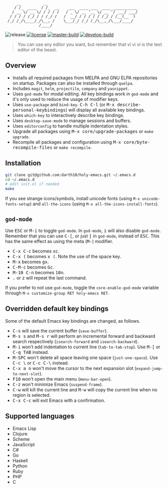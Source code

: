 ```
     __          __
    / /_  ____  / /_  __    ___  ____ ___  ____ ___________
   / __ \/ __ \/ / / / /   / _ \/ __ ‘__ \/ __ ‘/ ___/ ___/
  / / / / /_/ / / /_/ /   /  __/ / / / / / /_/ / /__(__  )
 /_/ /_/\____/_/\__, /    \___/_/ /_/ /_/\__,_/\___/____/
               /____/
```

![release](https://img.shields.io/github/tag/darth10/holy-emacs.svg?label=release&style=flat)
[![license](https://img.shields.io/badge/license-MIT-green.svg?style=flat)](./LICENSE)
[![master-build](https://img.shields.io/travis/darth10/holy-emacs/master.svg?label=master&style=flat)](https://travis-ci.org/darth10/holy-emacs)
[![develop-build](https://img.shields.io/travis/darth10/holy-emacs/develop.svg?label=develop&style=flat)](https://travis-ci.org/darth10/holy-emacs)

> You can use any editor you want, but remember that vi vi vi is the text editor of the beast.

## Overview

* Installs all required packages from MELPA and GNU ELPA repositories on startup.
  Packages can also be installed through `quelpa`.
* Includes `magit`, `helm`, `projectile`, `company` and `yasnippet`.
* Uses `god-mode` for modal editing. All key bindings work in `god-mode` and it's only used to reduce the usage of modifier keys.
* Uses `use-package` and `bind-key`. <kbd>C-h C-l</kbd> (or <kbd>M-x describe-personal-keybindings</kbd>) will display all available key bindings.
* Uses `which-key` to interactively describe key bindings.
* Uses `desktop-save-mode` to manage sessions and buffers.
* Uses `editorconfig` to handle multiple indentation styles.
* Upgrade all packages using <kbd>M-x core/upgrade-packages</kbd> or `make upgrade`.
* Recompile all packages and configuration using <kbd>M-x core/byte-recompile-files</kbd> or `make recompile`.

## Installation

```sh
git clone git@github.com:darth10/holy-emacs.git ~/.emacs.d
cd ~/.emacs.d
# edit init.el if needed
make
```

If you see strange icons/symbols, install unicode fonts (using `M-x unicode-fonts-setup`) and `all-the-icons` (using `M-x all-the-icons-install-fonts`).

## `god-mode`

Use <kbd>ESC</kbd> or <kbd>M-i</kbd> to toggle `god-mode`.
In `god-mode`, <kbd>i</kbd> will also disable `god-mode`.
Remember that you can use <kbd>C-[</kbd>, or just <kbd>[</kbd> in `god-mode`, instead of <kbd>ESC</kbd>.
This has the same effect as using the meta (<kbd>M-</kbd>) modifier.

* <kbd>C-x C-c</kbd> becomes <kbd>xc</kbd>.
* <kbd>C-x (</kbd> becomes <kbd>x (</kbd>. Note the use of the space key.
* <kbd>M-x</kbd> becomes <kbd>gx</kbd>.
* <kbd>C-M-c</kbd> becomes <kbd>Gc</kbd>.
* <kbd>M-10 C-n</kbd> becomes <kbd>10n</kbd>.
* <kbd>.</kbd> or <kbd>z</kbd> will repeat the last command.

If you prefer to not use `god-mode`, toggle the `core-enable-god-mode` variable through 
`M-x customize-group RET holy-emacs RET`.

## Overridden default key bindings

Some of the default Emacs key bindings are changed, as follows.

* <kbd>C-s</kbd> will save the current buffer (`save-buffer`).
* <kbd>M-s s</kbd> and <kbd>M-s r</kbd> will perform an incremental
  forward and backward search respectively (`isearch-forward` and `isearch-backward`).
* <kbd>M-i</kbd> won't add indentation to current line (`tab-to-tab-stop`).
  Use <kbd>M-[</kbd> or <kbd>C-q TAB</kbd> instead.
* <kbd>M-SPC</kbd> won't delete all space leaving one space (`just-one-space`).
  Use <kbd>C-c \\</kbd> or <kbd>C-c C-\\</kbd> instead.
* <kbd>C-x a n</kbd> won't move the cursor to the next expansion slot (`expand-jump-to-next-slot`).
* <kbd>F10</kbd> won't open the main menu (`menu-bar-open`).
* <kbd>C-z</kbd> won't minimize Emacs (`suspend-frame`).
* <kbd>C-w</kbd> will kill the current line and <kbd>M-w</kbd> will
  copy the current line when no region is selected.
* <kbd>C-x C-c</kbd> will exit Emacs with a confirmation.

## Supported languages

* Emacs Lisp
* Clojure
* Scheme
* JavaScript
* C#
* Go
* Haskell
* Python
* Ruby
* PHP
* C
